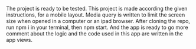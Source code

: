 The project is ready to be tested.
This project is made according the given instructions, for a mobile layout.
Media query is written to limit the screen size when opened in a computer or an ipad browser.
After cloning the repo, run npm i in your terminal, then npm start. And the app is ready to go
more comment about the logic and the code used in this app are written in the app views.